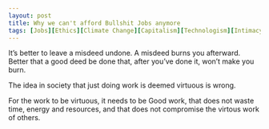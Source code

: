 ```yaml
---
layout: post
title: Why we can't afford Bullshit Jobs anymore
tags: [Jobs][Ethics][Climate Change][Capitalism][Technologism][Intimacy][Mental Health]
---
```


It’s better to leave a misdeed undone.
A misdeed burns you afterward.
Better that a good deed be done
that, after you’ve done it,
won’t make you burn.

The idea in society that just doing work is deemed virtuous is wrong. 

For the work to be virtuous, it needs to be Good work, that does not waste time, energy and resources, and that does not compromise the virtous work of others.






